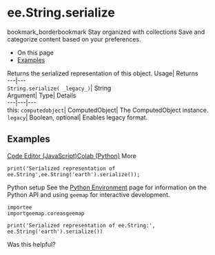  
#  ee.String.serialize 
bookmark_borderbookmark Stay organized with collections  Save and categorize content based on your preferences.
  * On this page
  * [Examples](https://developers.google.com/earth-engine/apidocs/ee-string-serialize#examples)


Returns the serialized representation of this object. 
Usage| Returns  
---|---  
`String.serialize( _legacy_)`| String  
Argument| Type| Details  
---|---|---  
this: `computedobject`| ComputedObject| The ComputedObject instance.  
`legacy`| Boolean, optional| Enables legacy format.  
## Examples
[Code Editor (JavaScript)](https://developers.google.com/earth-engine/apidocs/ee-string-serialize#code-editor-javascript-sample)[Colab (Python)](https://developers.google.com/earth-engine/apidocs/ee-string-serialize#colab-python-sample) More
```
print('Serialized representation of ee.String',ee.String('earth').serialize());
```
Python setup
See the [ Python Environment](https://developers.google.com/earth-engine/guides/python_install) page for information on the Python API and using `geemap` for interactive development.
```
importee
importgeemap.coreasgeemap
```
```
print('Serialized representation of ee.String:', ee.String('earth').serialize())
```

Was this helpful?
